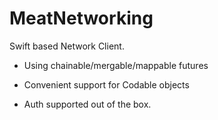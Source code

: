 # MeatNetworking

Swift based Network Client.

- Using chainable/mergable/mappable futures

- Convenient support for Codable objects

- Auth supported out of the box.
